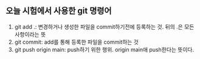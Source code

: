 ## 오늘 시험에서 사용한 git 명령어

1. git add .: 변경하거나 생성한 파일을 commit하기전에 등록하는 것. 뒤의 .은 모든사항이라는 뜻
2. git commit: add를 통해 등록한 파일을 commit하는 것
3. git push origin main: push하기 위한 행위. origin main애 push한다는 뜻이다.

